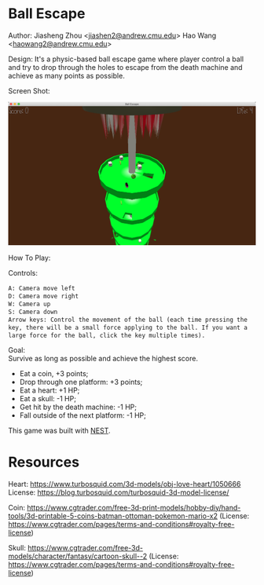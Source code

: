 # Ball Escape

Author: Jiasheng Zhou \<jiashen2@andrew.cmu.edu\>
        Hao Wang \<haowang2@andrew.cmu.edu\>

Design:
It's a physic-based ball escape game where player control a ball and try to drop through the holes to escape from the death machine and achieve as many
points as possible.

Screen Shot:

![Screen Shot](screenshot.png)

How To Play:

Controls:

    A: Camera move left
    D: Camera move right
    W: Camera up 
    S: Camera down
    Arrow keys: Control the movement of the ball (each time pressing the key, there will be a small force applying to the ball. If you want a large force for the ball, click the key multiple times).

Goal:\
Survive as long as possible and achieve the highest score.

 - Eat a coin, +3 points;
 - Drop through one platform: +3 points;
 - Eat a heart: +1 HP;
 - Eat a skull: -1 HP;
 - Get hit by the death machine: -1 HP;
 - Fall outside of the next platform: -1 HP;

This game was built with [NEST](NEST.md).

# Resources

Heart:
https://www.turbosquid.com/3d-models/obj-love-heart/1050666 License: https://blog.turbosquid.com/turbosquid-3d-model-license/

Coin:
https://www.cgtrader.com/free-3d-print-models/hobby-diy/hand-tools/3d-printable-5-coins-batman-ottoman-pokemon-mario-x2 (License: https://www.cgtrader.com/pages/terms-and-conditions#royalty-free-license)

Skull:
https://www.cgtrader.com/free-3d-models/character/fantasy/cartoon-skull--2  (License: https://www.cgtrader.com/pages/terms-and-conditions#royalty-free-license)